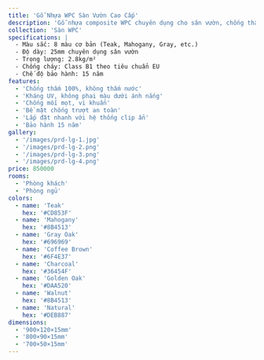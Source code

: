 ```yaml
---
title: 'Gỗ Nhựa WPC Sàn Vườn Cao Cấp'
description: 'Gỗ nhựa composite WPC chuyên dụng cho sân vườn, chống thấm hoàn toàn, chịu được mọi điều kiện thời tiết khắc nghiệt'
collection: 'Sàn WPC'
specifications: |
  - Màu sắc: 8 màu cơ bản (Teak, Mahogany, Gray, etc.)
  - Độ dày: 25mm chuyên dụng sân vườn
  - Trọng lượng: 2.8kg/m²
  - Chống cháy: Class B1 theo tiêu chuẩn EU
  - Chế độ bảo hành: 15 năm
features:
  - 'Chống thấm 100%, không thấm nước'
  - 'Kháng UV, không phai màu dưới ánh nắng'
  - 'Chống mối mọt, vi khuẩn'
  - 'Bề mặt chống trượt an toàn'
  - 'Lắp đặt nhanh với hệ thống clip ẩn'
  - 'Bảo hành 15 năm'
gallery:
  - '/images/prd-lg-1.jpg'
  - '/images/prd-lg-2.png'
  - '/images/prd-lg-3.png'
  - '/images/prd-lg-4.png'
price: 850000
rooms:
  - 'Phòng khách'
  - 'Phòng ngủ'
colors:
  - name: 'Teak'
    hex: '#CD853F'
  - name: 'Mahogany'
    hex: '#8B4513'
  - name: 'Gray Oak'
    hex: '#696969'
  - name: 'Coffee Brown'
    hex: '#6F4E37'
  - name: 'Charcoal'
    hex: '#36454F'
  - name: 'Golden Oak'
    hex: '#DAA520'
  - name: 'Walnut'
    hex: '#8B4513'
  - name: 'Natural'
    hex: '#DEB887'
dimensions:
  - '900×120×15mm'
  - '800×90×15mm'
  - '700×50×15mm'
---
```

